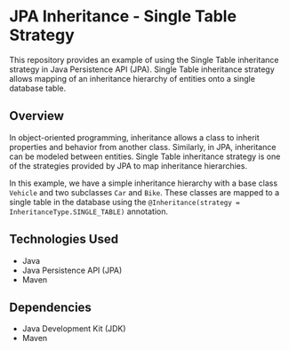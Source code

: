 # JPA Inheritance - Single Table Strategy

This repository provides an example of using the Single Table inheritance strategy in Java Persistence API (JPA). Single Table inheritance strategy allows mapping of an inheritance hierarchy of entities onto a single database table.

## Overview

In object-oriented programming, inheritance allows a class to inherit properties and behavior from another class. Similarly, in JPA, inheritance can be modeled between entities. Single Table inheritance strategy is one of the strategies provided by JPA to map inheritance hierarchies.

In this example, we have a simple inheritance hierarchy with a base class `Vehicle` and two subclasses `Car` and `Bike`. These classes are mapped to a single table in the database using the `@Inheritance(strategy = InheritanceType.SINGLE_TABLE)` annotation.

## Technologies Used

- Java
- Java Persistence API (JPA)
- Maven

## Dependencies

- Java Development Kit (JDK)
- Maven
